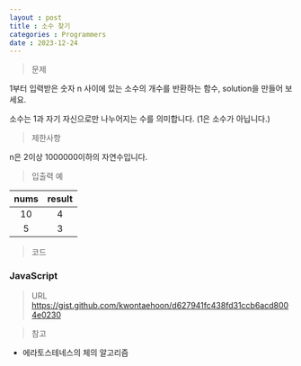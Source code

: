```yaml
---
layout : post
title : 소수 찾기
categories : Programmers
date : 2023-12-24
---
```

> 문제<br>

1부터 입력받은 숫자 n 사이에 있는 소수의 개수를 반환하는 함수, solution을 만들어 보세요.

소수는 1과 자기 자신으로만 나누어지는 수를 의미합니다.
(1은 소수가 아닙니다.)

> 제한사항<br>

n은 2이상 1000000이하의 자연수입니다.

> 입출력 예<br>

|nums|result|
|:--:|:--:|
|10|4|
|5|3|


> 코드

### JavaScript

<script src="https://gist.github.com/kwontaehoon/d627941fc438fd31ccb6acd8004e0230.js"></script>

> URL
https://gist.github.com/kwontaehoon/d627941fc438fd31ccb6acd8004e0230

> 참고

* 에라토스테네스의 체의 알고리즘